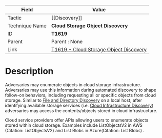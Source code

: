 
|Field|Value|
|---|---|
|Tactic|[[Discovery]]|
|Technique Name|**Cloud Storage Object Discovery**|
|ID|**T1619**|
|Parent|Parent : None|
|Link|[T1619 - Cloud Storage Object Discovery](https://attack.mitre.org/techniques/T1619)|

# Description

Adversaries may enumerate objects in cloud storage infrastructure. Adversaries may use this information during automated discovery to shape follow-on behaviors, including requesting all or specific objects from cloud storage.  Similar to [File and Directory Discovery](https://attack.mitre.org/techniques/T1083) on a local host, after identifying available storage services (i.e. [Cloud Infrastructure Discovery](https://attack.mitre.org/techniques/T1580)) adversaries may access the contents/objects stored in cloud infrastructure.

Cloud service providers offer APIs allowing users to enumerate objects stored within cloud storage. Examples include ListObjectsV2 in AWS (Citation: ListObjectsV2) and List Blobs in Azure(Citation: List Blobs) .